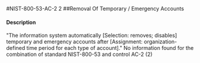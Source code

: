 #NIST-800-53-AC-2 2
##Removal Of Temporary / Emergency Accounts
#### Description
"The information system automatically [Selection: removes; disables] temporary and emergency accounts after [Assignment: organization-defined time period for each type of account]."
No information found for the combination of standard NIST-800-53 and control AC-2 (2)
